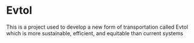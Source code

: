 # Evtol
This is a project used to develop a new form of transportation called Evtol which is more sustainable, efficient, and equitable than current systems 

